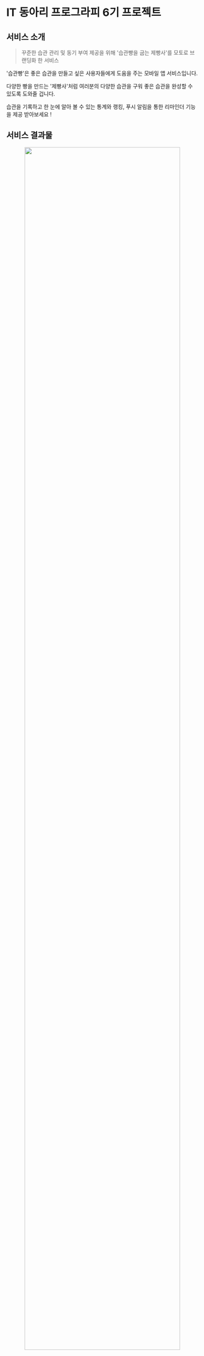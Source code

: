 # IT 동아리 프로그라피 6기 프로젝트

## 서비스 소개

> 꾸준한 습관 관리 및 동기 부여 제공을 위해 '습관빵을 굽는 제빵사'를 모토로 브랜딩화 한 서비스

'습관빵'은 좋은 습관을 만들고 싶은 사용자들에게 도움을 주는 모바일 앱 서비스입니다.

다양한 빵을 만드는 '제빵사'처럼 여러분의 다양한 습관을 구워 좋은 습관을 완성할 수 있도록 도와줄 겁니다.

습관을 기록하고 한 눈에 알아 볼 수 있는 통계와 랭킹, 푸시 알림을 통한 리마인더 기능을 제공 받아보세요 !

## 서비스 결과물

<p align="center">
   <img src="https://user-images.githubusercontent.com/28949165/96334300-a85bb800-10aa-11eb-9650-f0a7bffc020e.png" width="90%" height="90%">
</p>

## 프로젝트 구조

- 추가 예정..!

## DB 스키마 구조도

<p align="center">
   <img src="https://user-images.githubusercontent.com/28949165/96334295-a42f9a80-10aa-11eb-8d9a-5aec16e48331.png" width="90%" height="90%">
</p>

## Redis 구성

### Ranking

- `Dense Ranking` 구현을 위한 구조

1. 경험치를 기준으로 정렬된 사용자 ID 리스트 (Sorted Sets)

   ```
   [Key]
   "user:score"

   [Value]
   [
       {
           "value" : "user:1",
           "score" : "50"
       },
       ...
   ]
   ```

2. 사용자 정보 (Hash)

   ```
   [Key]
   "user:{id}" 
   Ex) "user:1", "user:2"

   [Value]
   {
       "name" : "사용자 이름",
       "achievement" : "50", // 달성도
       "exp" : "10"          // 경험치
   }
   ```

### Scheduler

- FCM 메시징 기능 구현을 위한 구조

1. 특정 시간에 알림을 보내야하는 습관 ID 리스트 (Set)

   ```
   [Key]
   "MMDDHHmm" Date 형태의 String 
   Ex) "10281020"

   [Value]
   [
       "10", // 습관의 ID
       "80"
       ...
   ]
   ```

2. Habit 정보 (Hash)

   ```
   [Key]
   "habit:{id}"
   Ex) "habit:1", "habit:2"

   [Value]
   {
       "userId" : "1",
       "title" : "매일 하루 1번 물 마시기",
       "dayOfWeek" : "0100010" // 습관을 해야할 요일
   }
   ```

3. User 정보 (Hash)

   ```
   [Key]
   "user:{id}"
   Ex) "user:1", "user:2"

   [Value]
   {
       "isAlarmOn" : "0", // 0 or 1 (알람 킨 여부)
       "FCMToken" : "token", // FCM에서 발급받은 토큰
   }
   ```

## 기술 스택

- RunTime : `Node.js`

- Web server : `Nginx + SSL 인증`

- Framework : `Express`

- Language : `Typescript`

- Dependencies Management : `NPM`

- Security : `Let's Encrypt + JWT`

- Database : `MySQL`

- ORM : `Prisma2`

- Testing : `Jest + supertest`

- Interactive Build : `Docker`

- Cloud Server : `AWS EC2`

- CI / CD : `Github Action`

- OAuth : `Google`, `Apple`

- Cloud Messaging : `FCM (Firebase Cloud Messaging)`

## API 문서

[HabitBread API 문서](https://www.notion.so/dnatuna/aed8463a7c0f49c3a6ecaaf4b6829c2b?v=185049ab1dd54c87b4a80c178dd5875d)

## 문의

서비스 사용 중 문제가 발생하면 `issue`를 달아주세요 🙇🏻‍♂️
